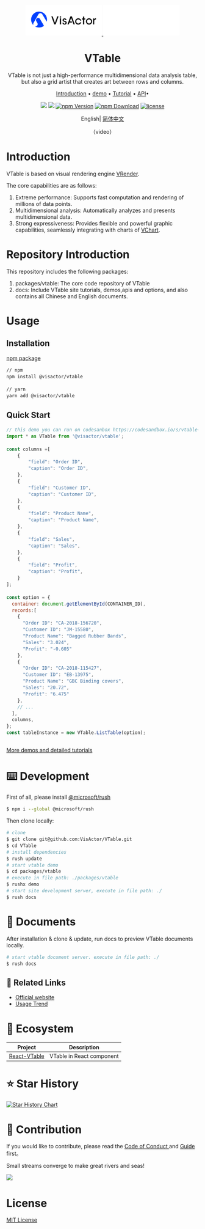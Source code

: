 <div align="center">
   <a href="https://github.com/VisActor#gh-light-mode-only" target="_blank">
    <img alt="VisActor Logo" width="200" src="https://github.com/VisActor/.github/blob/main/profile/logo_500_200_light.svg"/>
  </a>
  <a href="https://github.com/VisActor#gh-dark-mode-only" target="_blank">
    <img alt="VisActor Logo" width="200" src="https://github.com/VisActor/.github/blob/main/profile/logo_500_200_dark.svg"/>
  </a>
</div>

<div align="center">
  <h1>VTable</h1>
</div>

<div align="center">

VTable is not just a high-performance multidimensional data analysis table, but also a grid artist that creates art between rows and columns.

<p align="center">
  <a href="https://visactor.io/vtable">Introduction</a> •
  <a href="https://visactor.io/vtable/example">demo</a> •
  <a href="https://visactor.io/vtable/guide/Getting_Started/Getting_Started">Tutorial</a> •
  <a href="https://visactor.io/vtable/option/ListTable">API</a>•
</p>

![](https://github.com/visactor/vtable/actions/workflows/bug-server.yml/badge.svg)
![](https://github.com/visactor/vtable/actions/workflows/unit-test.yml/badge.svg)
[![npm Version](https://img.shields.io/npm/v/@visactor/vtable.svg)](https://www.npmjs.com/package/@visactor/vtable)
[![npm Download](https://img.shields.io/npm/dm/@visactor/vtable.svg)](https://www.npmjs.com/package/@visactor/vtable)
[![license](https://img.shields.io/badge/license-MIT-blue.svg)](https://github.com/visactor/vtable/blob/main/LICENSE)

</div>

<div align="center">

English| [简体中文](./README.zh-CN.md)

</div>

<div align="center">

（video）

</div>

# Introduction

VTable is based on visual rendering engine [VRender](https://github.com/VisActor/VRender).

The core capabilities are as follows:

1. Extreme performance: Supports fast computation and rendering of millions of data points.
2. Multidimensional analysis: Automatically analyzes and presents multidimensional data.
3. Strong expressiveness: Provides flexible and powerful graphic capabilities, seamlessly integrating with charts of [VChart](https://github.com/VisActor/VChart).

# Repository Introduction

This repository includes the following packages:

1. packages/vtable: The core code repository of VTable
2. docs: Include VTable site tutorials, demos,apis and options, and also contains all Chinese and English documents.

# Usage

## Installation

[npm package](https://www.npmjs.com/package/@visactor/vtable)

```bash
// npm
npm install @visactor/vtable

// yarn
yarn add @visactor/vtable
```

## Quick Start

```javascript
// this demo you can run on codesanbox https://codesandbox.io/s/vtable-simple-demo-g8q738
import * as VTable from '@visactor/vtable';

const columns =[
    {
        "field": "Order ID",
        "caption": "Order ID",
    },
    {
        "field": "Customer ID",
        "caption": "Customer ID",
    },
    {
        "field": "Product Name",
        "caption": "Product Name",
    },
    {
        "field": "Sales",
        "caption": "Sales",
    },
    {
        "field": "Profit",
        "caption": "Profit",
    }
];

const option = {
  container: document.getElementById(CONTAINER_ID),
  records:[
    {
      "Order ID": "CA-2018-156720",
      "Customer ID": "JM-15580",
      "Product Name": "Bagged Rubber Bands",
      "Sales": "3.024",
      "Profit": "-0.605"
    },
    {
      "Order ID": "CA-2018-115427",
      "Customer ID": "EB-13975",
      "Product Name": "GBC Binding covers",
      "Sales": "20.72",
      "Profit": "6.475"
    },
    // ...
  ],
  columns,
};
const tableInstance = new VTable.ListTable(option);

```

##

[More demos and detailed tutorials](https://visactor.io/vtable)

# ⌨️ Development

First of all, please install [@microsoft/rush](https://rushjs.io/pages/intro/get_started/)

```bash
$ npm i --global @microsoft/rush
```

Then clone locally:

```bash
# clone
$ git clone git@github.com:VisActor/VTable.git
$ cd VTable
# install dependencies
$ rush update
# start vtable demo
$ cd packages/vtable
# execute in file path: ./packages/vtable
$ rushx demo
# start site development server, execute in file path: ./
$ rush docs
```
# 📖 Documents

After installation & clone & update, run docs to preview VTable documents locally.

```bash
# start vtable document server. execute in file path: ./
$ rush docs
```
## 🔗 Related Links

- [Official website](https://visactor.io/vtable)
- [Usage Trend](https://npm-compare.com/@visactor/vtable)

# 💫 Ecosystem

| Project                                                     | Description                                                                            |
| ----------------------------------------------------------- | -------------------------------------------------------------------------------------- |
| [React-VTable](https://www.visactor.io/vtable/guide/Developer_Ecology/react)    |  VTable  in React component                                                          |


# ⭐️ Star History
[![Star History Chart](https://api.star-history.com/svg?repos=visactor/vtable&type=Date)](https://star-history.com/#visactor/vtable&Date)

# 🤝 Contribution

If you would like to contribute, please read the [Code of Conduct ](./CODE_OF_CONDUCT.md) and [ Guide](./CONTRIBUTING.zh-CN.md) first。

Small streams converge to make great rivers and seas!

<a href="https://github.com/visactor/vtable/graphs/contributors"><img src="https://contrib.rocks/image?repo=visactor/vtable" /></a>

# License

[MIT License](./LICENSE)
